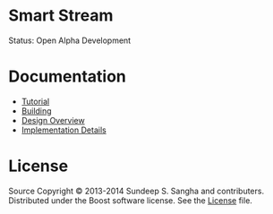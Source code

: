 Smart Stream
==========================================================================
Status: Open Alpha Development

Documentation
==========================================================================
+ [Tutorial](./doc/tutorial.md)
+ [Building](./doc/build.md)
+ [Design Overview](./doc/proposal.md)
+ [Implementation Details](./doc/implementation.md)

License
==========================================================================
Source Copyright © 2013-2014 Sundeep S. Sangha and contributers.
Distributed under the Boost software license. See the
[License](./License_1_0.txt) file.
